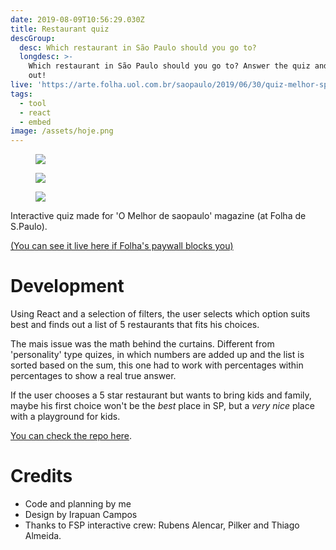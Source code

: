 ```yaml
---
date: 2019-08-09T10:56:29.030Z
title: Restaurant quiz
descGroup:
  desc: Which restaurant in São Paulo should you go to?
  longdesc: >-
    Which restaurant in São Paulo should you go to? Answer the quiz and find
    out!
live: 'https://arte.folha.uol.com.br/saopaulo/2019/06/30/quiz-melhor-sp/'
tags:
  - tool
  - react
  - embed
image: /assets/hoje.png
---
```

<figure class="mosaic three">

![](/assets/quiz1.png)

![](/assets/quiz2.png)

![](/assets/quiz3.png)

</figure>

Interactive quiz made for 'O Melhor de saopaulo' magazine (at Folha de S.Paulo).

[(You can see it live here if Folha's paywall blocks you)](https://arte.folha.uol.com.br/saopaulo/2019/06/30/quiz-melhor-sp/)

# Development

Using React and a selection of filters, the user selects which option suits best and finds out a list of 5 restaurants that fits his choices.

The mais issue was the math behind the curtains. Different from 'personality' type quizes, in which numbers are added up and the list is sorted based on the sum, this one had to work with percentages within percentages to show a real true answer.

If the user chooses a 5 star restaurant but wants to bring kids and family, maybe his first choice won't be the _best_ place in SP, but a _very nice_ place with a playground for kids.

[You can check the repo here](https://github.com/angelod1as/quiz-folha).

# Credits

* Code and planning by me
* Design by Irapuan Campos
* Thanks to FSP interactive crew: Rubens Alencar, Pilker and Thiago Almeida.
